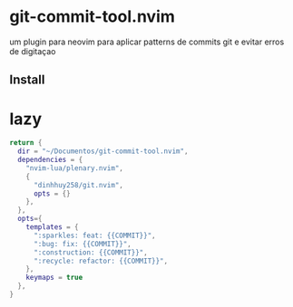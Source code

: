 # git-commit-tool.nvim

um plugin para neovim para aplicar patterns de commits git e evitar erros de digitaçao

## Install

# lazy

```lua
return {
  dir = "~/Documentos/git-commit-tool.nvim",
  dependencies = {
    "nvim-lua/plenary.nvim",
    {
      "dinhhuy258/git.nvim",
      opts = {}
    },
  },
  opts={
    templates = {
      ":sparkles: feat: {{COMMIT}}",
      ":bug: fix: {{COMMIT}}",
      ":construction: {{COMMIT}}",
      ":recycle: refactor: {{COMMIT}}",
    },
    keymaps = true
  },
}
```
